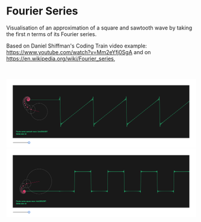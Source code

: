 # Fourier Series

Visualisation of an approximation of a square and sawtooth wave by taking the first *n* terms of its Fourier series.

Based on Daniel Shiffman's Coding Train video example:
https://www.youtube.com/watch?v=Mm2eYfj0SgA and on https://en.wikipedia.org/wiki/Fourier_series,

</br>
<p align="center">
  <img src="https://github.com/Carla-de-Beer/P5js/blob/master/fourier-series/fourier-series-sawtooth/images/screenShot-03.png" />
  <img src="https://github.com/Carla-de-Beer/P5js/blob/master/fourier-series/fourier-series-square/images/screenShot-03.png" />
</p>
